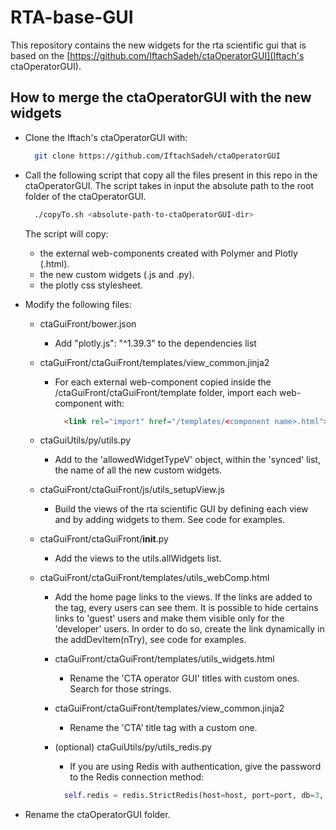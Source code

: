 # RTA-base-GUI

This repository contains the new widgets for the rta scientific gui that is based on the [https://github.com/IftachSadeh/ctaOperatorGUI](Iftach's ctaOperatorGUI).

## How to merge the ctaOperatorGUI with the new widgets
- Clone the Iftach's ctaOperatorGUI with:
  ```bash
    git clone https://github.com/IftachSadeh/ctaOperatorGUI
  ```
- Call the following script that copy all the files present in this repo in the ctaOperatorGUI. The script takes in input the absolute path to the root folder of the ctaOperatorGUI.
  ```bash
    ./copyTo.sh <absolute-path-to-ctaOperatorGUI-dir>
  ```
  The script will copy:
  - the external web-components created with Polymer and Plotly (.html).
  - the new custom widgets (.js and .py).
  - the plotly css stylesheet.

- Modify the following files:
  - ctaGuiFront/bower.json
    - Add "plotly.js": "^1.39.3" to the dependencies list

  - ctaGuiFront/ctaGuiFront/templates/view_common.jinja2
    - For each external web-component copied inside the /ctaGuiFront/ctaGuiFront/template folder, import each web-component with:
      ```html
        <link rel="import" href="/templates/<component name>.html">
      ```
  - ctaGuiUtils/py/utils.py
    - Add to the 'allowedWidgetTypeV' object, within the 'synced' list, the name of all the new custom widgets.

  - ctaGuiFront/ctaGuiFront/js/utils_setupView.js
    - Build the views of the rta scientific GUI by defining each view and by adding widgets to them. See code for examples.

  - ctaGuiFront/ctaGuiFront/__init__.py
    - Add the views to the utils.allWidgets list.

  - ctaGuiFront/ctaGuiFront/templates/utils_webComp.html
    - Add the home page links to the views. If the links are added to the <paper-listbox id="siteNavMenu"> tag, every users can see them. It is possible to hide certains links to 'guest' users and make them visible only for the 'developer' users. In order to do so, create the link dynamically in the addDevItem(nTry), see code for examples.

    - ctaGuiFront/ctaGuiFront/templates/utils_widgets.html
      - Rename the 'CTA operator GUI' titles with custom ones. Search for those strings.

    - ctaGuiFront/ctaGuiFront/templates/view_common.jinja2
      - Rename the 'CTA' title tag with a custom one.

    - (optional) ctaGuiUtils/py/utils_redis.py
      - If you are using Redis with authentication, give the password to the Redis connection method:
      ```python
        self.redis = redis.StrictRedis(host=host, port=port, db=3, password=redisPassword)
      ```

- Rename the ctaOperatorGUI folder.

